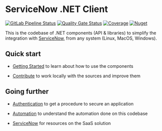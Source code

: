 # ServiceNow .NET Client

[![GitLab Pipeline Status](https://gitlab.com/rabbids-incubator/servicenow-dotnet-client/badges/main/pipeline.svg)](https://gitlab.com/rabbids-incubator/servicenow-dotnet-client/-/pipelines)
[![Quality Gate Status](https://sonarcloud.io/api/project_badges/measure?project=rabbids-incubator_servicenow-dotnet-client&metric=alert_status)](https://sonarcloud.io/summary/new_code?id=rabbids-incubator_servicenow-dotnet-client)
[![Coverage](https://sonarcloud.io/api/project_badges/measure?project=rabbids-incubator_servicenow-dotnet-client&metric=coverage)](https://sonarcloud.io/summary/new_code?id=rabbids-incubator_servicenow-dotnet-client)
[![Nuget](https://img.shields.io/nuget/v/RabbidsIncubator.ServiceNowClient.Application.svg)](https://www.nuget.org/packages/RabbidsIncubator.ServiceNowClient.Application)

This is the codebase of .NET components (API & libraries) to simplify the integration with [ServiceNow](https://www.servicenow.com/),
from any system (Linux, MacOS, Windows).

## Quick start

* [Getting Started](./docs/getting-started.md) to learn about how to use the components

* [Contribute](./docs/contribute.md) to work locally with the sources and improve them

## Going further

* [Authentication](./docs/authentication.md) to get a procedure to secure an application

* [Automation](./docs/automation.md) to understand the automation done on this codebase

* [ServiceNow](./docs/servicenow.md) for resources on the SaaS solution
